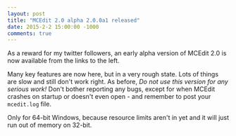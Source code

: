 ```yaml
---
layout: post
title: "MCEdit 2.0 alpha 2.0.0a1 released"
date: 2015-2-2 15:00:00 -1000
comments: true
---
```


As a reward for my twitter followers, an early alpha version of MCEdit 2.0 is now available from the links to the left. 

Many key features are now here, but in a very rough state. Lots of things are slow and still don't work right. As before, <em>Do not use this version for any serious work!</em> Don't bother reporting any bugs, except for when MCEdit crashes on startup or doesn't even open - and remember to post your `mcedit.log` file.
  
Only for 64-bit Windows, because resource limits aren't in yet and it will just run out of memory on 32-bit. 


